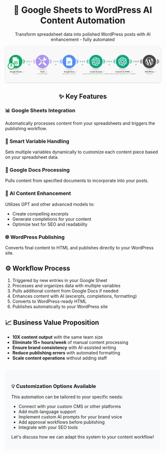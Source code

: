 <div align="center">
  <h1>🤖 Google Sheets to WordPress AI Content Automation</h1>
  <p>Transform spreadsheet data into polished WordPress posts with AI enhancement - fully automated</p>
  
  <img src="Search Rows -_ Generate WordPress Posts.png" alt="Google Sheets to WordPress Automation Screenshot" style="max-width:100%; border: 1px solid #eee; border-radius: 8px; box-shadow: 0 2px 4px rgba(0,0,0,0.1);">
  
  <h2>✨ Key Features</h2>
</div>

<div style="max-width: 800px; margin: 0 auto;">
  <h3>📊 Google Sheets Integration</h3>
  <p>Automatically processes content from your spreadsheets and triggers the publishing workflow.</p>
  
  <h3>🔧 Smart Variable Handling</h3>
  <p>Sets multiple variables dynamically to customize each content piece based on your spreadsheet data.</p>
  
  <h3>📑 Google Docs Processing</h3>
  <p>Pulls content from specified documents to incorporate into your posts.</p>
  
  <h3>🧠 AI Content Enhancement</h3>
  <p>Utilizes GPT and other advanced models to:</p>
  <ul>
    <li>Create compelling excerpts</li>
    <li>Generate completions for your content</li>
    <li>Optimize text for SEO and readability</li>
  </ul>
  
  <h3>🌐 WordPress Publishing</h3>
  <p>Converts final content to HTML and publishes directly to your WordPress site.</p>
  
  <h2>⚙️ Workflow Process</h2>
  <ol>
    <li>Triggered by new entries in your Google Sheet</li>
    <li>Processes and organizes data with multiple variables</li>
    <li>Pulls additional content from Google Docs if needed</li>
    <li>Enhances content with AI (excerpts, completions, formatting)</li>
    <li>Converts to WordPress-ready HTML</li>
    <li>Publishes automatically to your WordPress site</li>
  </ol>
  
  <h2>📈 Business Value Proposition</h2>
  <ul>
    <li><strong>10X content output</strong> with the same team size</li>
    <li><strong>Eliminate 15+ hours/week</strong> of manual content processing</li>
    <li><strong>Ensure brand consistency</strong> with AI-assisted writing</li>
    <li><strong>Reduce publishing errors</strong> with automated formatting</li>
    <li><strong>Scale content operations</strong> without adding staff</li>
  </ul>
  
  <div style="background-color: #f8f9fa; padding: 20px; border-radius: 8px; margin-top: 30px;">
    <h3>💡 Customization Options Available</h3>
    <p>This automation can be tailored to your specific needs:</p>
    <ul>
      <li>Connect with your custom CMS or other platforms</li>
      <li>Add multi-language support</li>
      <li>Implement custom AI prompts for your brand voice</li>
      <li>Add approval workflows before publishing</li>
      <li>Integrate with your SEO tools</li>
    </ul>
    <p>Let's discuss how we can adapt this system to your content workflow!</p>
  </div>
</div>
